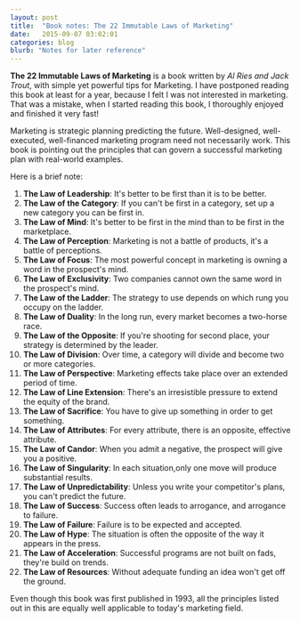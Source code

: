 ```yaml
---
layout: post
title:  "Book notes: The 22 Immutable Laws of Marketing"
date:   2015-09-07 03:02:01
categories: blog
blurb: "Notes for later reference"
---
```


**The 22 Immutable Laws of Marketing** is a book written by *Al Ries and Jack Trout*, with simple yet powerful tips for Marketing. I have postponed reading this book at least for a year, because I felt I was not interested in marketing. That was a mistake, when I started reading this book, I thoroughly enjoyed and finished it very fast!

Marketing is strategic planning predicting the future. Well-designed, well-executed, well-financed marketing program need not necessarily work. This book is pointing out the principles that can govern a successful marketing plan with real-world examples.

Here is a brief note:

1. **The Law of Leadership**: It's better to be first than it is to be better.
2. **The Law of the Category**: If you can't be first in a category, set up a new category you can be first in.
3. **The Law of Mind**: It's better to be first in the mind than to be first in the marketplace.
4. **The Law of Perception**: Marketing is not a battle of products, it's a battle of perceptions.
5. **The Law of Focus**: The most powerful concept in marketing is owning a word in the prospect's mind.
6. **The Law of Exclusivity**: Two companies cannot own the same word in the prospect's mind.
7. **The Law of the Ladder**: The strategy to use depends on which rung you occupy on the ladder.
8. **The Law of Duality**: In the long run, every market becomes a two-horse race.
9. **The Law of the Opposite**: If you're shooting for second place, your strategy is determined by the leader.
10. **The Law of Division**: Over time, a category will divide and become two or more categories.
11. **The Law of Perspective**: Marketing effects take place over an extended period of time.
12. **The Law of Line Extension**: There's an irresistible pressure to extend the equity of the brand.
13. **The Law of Sacrifice**: You have to give up something in order to get something.
14. **The Law of Attributes**: For every attribute, there is an opposite, effective attribute.
15. **The Law of Candor**: When you admit a negative, the prospect will give you a positive.
16. **The Law of Singularity**: In each situation,only one move will produce substantial results.
17. **The Law of Unpredictability**: Unless you write your competitor's plans, you can't predict the future.
18. **The Law of Success**: Success often leads to arrogance, and arrogance to failure.
19. **The Law of Failure**: Failure is to be expected and accepted.
20. **The Law of Hype**: The situation is often the opposite of the way it appears in the press.
21. **The Law of Acceleration**: Successful programs are not built on fads, they're build on trends.
22. **The Law of Resources**: Without adequate funding an idea won't get off the ground.

Even though this book was first published in 1993,  all the principles listed out in this are equally well applicable to today's marketing field.
